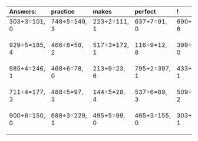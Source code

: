 | Answers: | practice | makes | perfect | ! |
| :--- | :--- | :--- | :--- | :--- |
| 303÷3=101, 0 | 748÷5=149, 3 | 223÷2=111, 1 | 637÷7=91, 0 | 690÷9=76, 6 | 
|   |   |   |   |   | 
|   |   |   |   |   | 
|   |   |   |   |   | 
| 929÷5=185, 4 | 466÷8=58, 2 | 517÷3=172, 1 | 116÷9=12, 8 | 399÷7=57, 0 | 
|   |   |   |   |   | 
|   |   |   |   |   | 
|   |   |   |   |   | 
| 985÷4=246, 1 | 468÷6=78, 0 | 213÷9=23, 6 | 795÷2=397, 1 | 433÷3=144, 1 | 
|   |   |   |   |   | 
|   |   |   |   |   | 
|   |   |   |   |   | 
| 711÷4=177, 3 | 488÷5=97, 3 | 144÷5=28, 4 | 537÷6=89, 3 | 509÷3=169, 2 | 
|   |   |   |   |   | 
|   |   |   |   |   | 
|   |   |   |   |   | 
| 900÷6=150, 0 | 688÷3=229, 1 | 495÷5=99, 0 | 465÷3=155, 0 | 303÷2=151, 1 | 
|   |   |   |   |   | 
|   |   |   |   |   | 
|   |   |   |   |   | 
